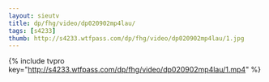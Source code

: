 ```yaml
--- 
layout: sieutv
title: dp/fhg/video/dp020902mp4lau/
tags: [s4233]
thumb: http://s4233.wtfpass.com/dp/fhg/video/dp020902mp4lau/1.jpg
---
```

{% include tvpro key="http://s4233.wtfpass.com/dp/fhg/video/dp020902mp4lau/1.mp4" %} 

